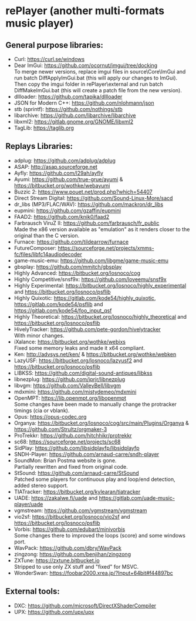 # rePlayer (another multi-formats music player)

## General purpose libraries:
- Curl: https://curl.se/windows
- Dear ImGui: https://github.com/ocornut/imgui/tree/docking  
  To merge newer versions, replace imgui files in source\Core\ImGui and run batch DiffApplyImGui.bat (this will apply our changes to ImGui).  
  Then copy the imgui folder in rePlayer\external and run batch DiffMakeImGui.bat (this will create a patch file from the new version).
- dllloader: https://github.com/tapika/dllloader
- JSON for Modern C++: https://github.com/nlohmann/json
- stb (sprintf): https://github.com/nothings/stb
- libarchive: https://github.com/libarchive/libarchive
- libxml2: https://gitlab.gnome.org/GNOME/libxml2
- TagLib: https://taglib.org

## Replays Libraries:
- adplug: https://github.com/adplug/adplug
- ASAP: http://asap.sourceforge.net
- Ayfly: https://github.com/l29ah/ayfly
- Ayumi: https://github.com/true-grue/ayumi & https://bitbucket.org/wothke/webayumi
- Buzzic 2: https://www.pouet.net/prod.php?which=54407
- Direct Stream Digital: https://github.com/Sound-Linux-More/sacd
- dr_libs (MP3/FLAC/WAV): https://github.com/mackron/dr_libs
- eupmini: https://github.com/gzaffin/eupmini
- FAAD2: https://github.com/knik0/faad2
- Farbrausch ViruZ II: https://github.com/farbrausch/fr_public  
  Made the x86 version available as "emulation" as it renders closer to the original than the C version.
- Furnace: https://github.com/tildearrow/furnace
- FutureComposer: https://sourceforge.net/projects/xmms-fc/files/libfc14audiodecoder
- game-music-emu: https://github.com/libgme/game-music-emu
- gbsplay: https://github.com/mmitch/gbsplay
- Highly Advanced: https://bitbucket.org/losnoco/cog
- Highly Competitive/snsf9x: https://github.com/loveemu/snsf9x
- Highly Experimental: https://bitbucket.org/losnoco/highly_experimental and https://bitbucket.org/losnoco/psflib
- Highly Quixotic: https://gitlab.com/kode54/highly_quixotic, https://gitlab.com/kode54/psflib and https://gitlab.com/kode54/foo_input_qsf
- Highly Theoretical: https://bitbucket.org/losnoco/highly_theoretical and https://bitbucket.org/losnoco/psflib
- HivelyTracker: https://github.com/pete-gordon/hivelytracker  
  With minor changes.
- iXalance: https://bitbucket.org/wothke/webixs  
  Fixed some memory leaks and made it x64 compliant.
- Ken: http://advsys.net/ken/ & https://bitbucket.org/wothke/webken
- LazyUSF: https://bitbucket.org/losnoco/lazyusf2 and https://bitbucket.org/losnoco/psflib
- LIBKSS: https://github.com/digital-sound-antiques/libkss
- libnezplug: https://github.com/jprjr/libnezplug
- libvgm: https://github.com/ValleyBell/libvgm
- mdxmini: https://github.com/mistydemeo/mdxmini
- OpenMPT: https://lib.openmpt.org/libopenmpt  
  Some changes have been made to manually change the protracker timings (cia or vblank).
- Opus: https://opus-codec.org
- Organya: https://bitbucket.org/losnoco/cog/src/main/Plugins/Organya & https://github.com/Strultz/orgmaker-3
- ProTrekkr: https://github.com/hitchhikr/protrekkr
- sc68: https://sourceforge.net/projects/sc68
- SidPlay: https://github.com/libsidplayfp/libsidplayfp
- SNDH-Player: https://github.com/arnaud-carre/sndh-player
- SoundMon: Brian Postma website is gone.  
  Partially rewritten and fixed from original code.
- StSound: https://github.com/arnaud-carre/StSound  
  Patched some players for continuous play and loop/end detection, added stereo support.
- TIATracker: https://bitbucket.org/kylearan/tiatracker
- UADE: https://zakalwe.fi/uade and https://gitlab.com/uade-music-player/uade
- vgmstream: https://github.com/vgmstream/vgmstream
- vio2sf: https://bitbucket.org/losnoco/vio2sf and https://bitbucket.org/losnoco/psflib
- Vorbis: https://github.com/edubart/minivorbis  
  Some changes there to improved the loops (score) and some windows port.
- WavPack: https://github.com/dbry/WavPack
- zingzong: https://github.com/benjihan/zingzong
- ZXTune: https://zxtune.bitbucket.io  
  Stripped to use only ZX stuff and "fixed" for MSVC.
- WonderSwan: https://foobar2000.xrea.jp/?Input+64bit#f44897bc

## External tools:
- DXC: https://github.com/microsoft/DirectXShaderCompiler
- UPX: https://github.com/upx/upx